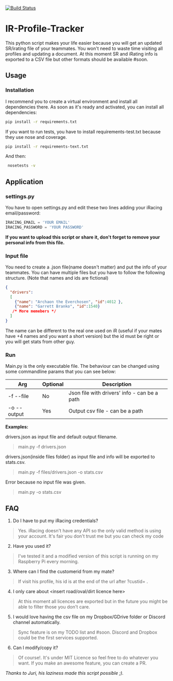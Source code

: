 [![Build Status](https://travis-ci.com/Che931/ir_profile_tracker.svg?branch=master)](https://travis-ci.com/Che931/ir_profile_tracker)
# IR-Profile-Tracker

This python script makes your life easier because you will get an updated SR/irating file of your teammates.
You won't need to waste time visiting all profiles and updating a document. At this moment SR and iRating info is exported 
to a CSV file but other formats should be available #soon.

## Usage

### Installation

I recommend you to create a virtual environment and install all dependencies there. As soon as it's ready and activated,
you can install all dependencies:

```bash
pip install -r requirements.txt
```

If you want to run tests, you have to install requirements-test.txt because they use nose and coverage.

```bash
pip install -r requirements-text.txt
```

And then:
```bash
 nosetests -v
```

## Application

### settings.py
You have to open settings.py and edit these two lines adding your iRacing email/password:
```python
IRACING_EMAIL = 'YOUR EMAIL'
IRACING_PASSWORD = 'YOUR PASSWORD'
```
__If you want to upload this script or share it, don't forget to remove your personal info from this file.__

### Input file
You need to create a .json file(name doesn't matter) and put the info of your teammates. You can have multiple files but 
you have to follow the following structure. (Note that names and ids are fictional)
```json
{
  "drivers":
  [
    {"name": "Archaon the Everchosen", "id":4012 },
    {"name": "Garrett Branko", "id":1540}
   /* More memebers */
  ]
}
```
The name can be different to the real one used on iR (useful if your mates have +4 names and you want a short version) but 
the id must be right or you will get stats from other guy.

### Run
Main.py is the only executable file. The behaviour can be changed using some commandline params that you can see below:

|Arg|Optional|Description|
|-------|-------|------|
|-f --file|No|Json file with drivers' info - can be a path|
|-o --output|Yes|Output csv file - can be a path|

__Examples:__

drivers.json as input file and default output filename.
> main.py -f drivers.json

drivers.json(inside files folder) as input file and info will be exported to stats.csv.
> main.py -f files/drivers.json -o stats.csv

Error because no input file was given.
> main.py  -o stats.csv

## FAQ

1. Do I have to put my iRacing credentials?

> Yes. iRacing doesn't have any API so the only valid method is using your account. It's fair you don't trust me but you can check 
my code

2. Have you used it?

> I've tested it and a modified version of this script is running on my Raspberry Pi every morning. 

3. Where can I find the customerid from my mate?

> If visit his profile, his id is at the end of the url after ?custid= .

4. I only care about <insert road/oval/dirt licence here>
> At this moment all licences are exported but in the future you might be able to filter those you don't care. 

5. I would love having the csv file on my Dropbox/GDrive folder or Discord channel automatically.
   
> Sync feature is on my TODO list and #soon. Discord and Dropbox could be the first services supported.

6. Can I modify/copy it?
> Of course!. It's under MIT Licence so feel free to do whatever you want. If you make an awesome feature, you can create a
PR.


*Thanks to Juri, his laziness made this script possible ;).*


 


